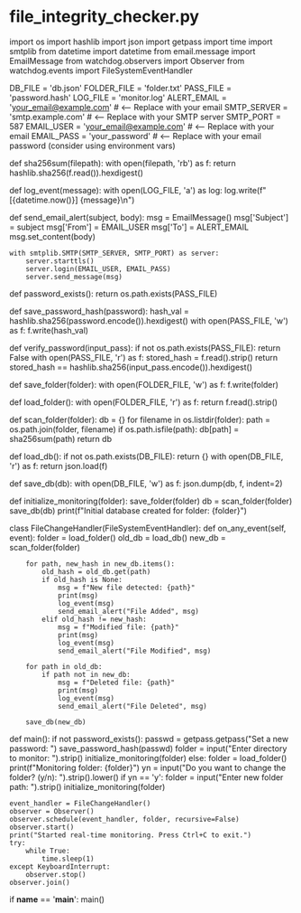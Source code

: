 # file_integrity_checker.py
import os
import hashlib
import json
import getpass
import time
import smtplib
from datetime import datetime
from email.message import EmailMessage
from watchdog.observers import Observer
from watchdog.events import FileSystemEventHandler

DB_FILE = 'db.json'
FOLDER_FILE = 'folder.txt'
PASS_FILE = 'password.hash'
LOG_FILE = 'monitor.log'
ALERT_EMAIL = 'your_email@example.com'  # <-- Replace with your email
SMTP_SERVER = 'smtp.example.com'        # <-- Replace with your SMTP server
SMTP_PORT = 587
EMAIL_USER = 'your_email@example.com'   # <-- Replace with your email
EMAIL_PASS = 'your_password'            # <-- Replace with your email password (consider using environment vars)

def sha256sum(filepath):
    with open(filepath, 'rb') as f:
        return hashlib.sha256(f.read()).hexdigest()

def log_event(message):
    with open(LOG_FILE, 'a') as log:
        log.write(f"[{datetime.now()}] {message}\n")

def send_email_alert(subject, body):
    msg = EmailMessage()
    msg['Subject'] = subject
    msg['From'] = EMAIL_USER
    msg['To'] = ALERT_EMAIL
    msg.set_content(body)

    with smtplib.SMTP(SMTP_SERVER, SMTP_PORT) as server:
        server.starttls()
        server.login(EMAIL_USER, EMAIL_PASS)
        server.send_message(msg)

def password_exists():
    return os.path.exists(PASS_FILE)

def save_password_hash(password):
    hash_val = hashlib.sha256(password.encode()).hexdigest()
    with open(PASS_FILE, 'w') as f:
        f.write(hash_val)

def verify_password(input_pass):
    if not os.path.exists(PASS_FILE):
        return False
    with open(PASS_FILE, 'r') as f:
        stored_hash = f.read().strip()
    return stored_hash == hashlib.sha256(input_pass.encode()).hexdigest()

def save_folder(folder):
    with open(FOLDER_FILE, 'w') as f:
        f.write(folder)

def load_folder():
    with open(FOLDER_FILE, 'r') as f:
        return f.read().strip()

def scan_folder(folder):
    db = {}
    for filename in os.listdir(folder):
        path = os.path.join(folder, filename)
        if os.path.isfile(path):
            db[path] = sha256sum(path)
    return db

def load_db():
    if not os.path.exists(DB_FILE):
        return {}
    with open(DB_FILE, 'r') as f:
        return json.load(f)

def save_db(db):
    with open(DB_FILE, 'w') as f:
        json.dump(db, f, indent=2)

def initialize_monitoring(folder):
    save_folder(folder)
    db = scan_folder(folder)
    save_db(db)
    print(f"Initial database created for folder: {folder}")

class FileChangeHandler(FileSystemEventHandler):
    def on_any_event(self, event):
        folder = load_folder()
        old_db = load_db()
        new_db = scan_folder(folder)

        for path, new_hash in new_db.items():
            old_hash = old_db.get(path)
            if old_hash is None:
                msg = f"New file detected: {path}"
                print(msg)
                log_event(msg)
                send_email_alert("File Added", msg)
            elif old_hash != new_hash:
                msg = f"Modified file: {path}"
                print(msg)
                log_event(msg)
                send_email_alert("File Modified", msg)

        for path in old_db:
            if path not in new_db:
                msg = f"Deleted file: {path}"
                print(msg)
                log_event(msg)
                send_email_alert("File Deleted", msg)

        save_db(new_db)

def main():
    if not password_exists():
        passwd = getpass.getpass("Set a new password: ")
        save_password_hash(passwd)
        folder = input("Enter directory to monitor: ").strip()
        initialize_monitoring(folder)
    else:
        folder = load_folder()
        print(f"Monitoring folder: {folder}")
        yn = input("Do you want to change the folder? (y/n): ").strip().lower()
        if yn == 'y':
            folder = input("Enter new folder path: ").strip()
            initialize_monitoring(folder)

    event_handler = FileChangeHandler()
    observer = Observer()
    observer.schedule(event_handler, folder, recursive=False)
    observer.start()
    print("Started real-time monitoring. Press Ctrl+C to exit.")
    try:
        while True:
            time.sleep(1)
    except KeyboardInterrupt:
        observer.stop()
    observer.join()

if __name__ == '__main__':
    main()

